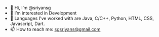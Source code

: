 - 👋 Hi, I’m @sriyansg
- 👀 I’m interested in Development
- 🌱 Languages I've worked with are Java, C/C++, Python, HTML, CSS, Javascript, Dart.
- 📫 How to reach me: sgsriyans@gmail.com

<!---
sriyansg/sriyansg is a ✨ special ✨ repository because its `README.md` (this file) appears on your GitHub profile.
You can click the Preview link to take a look at your changes.
--->

